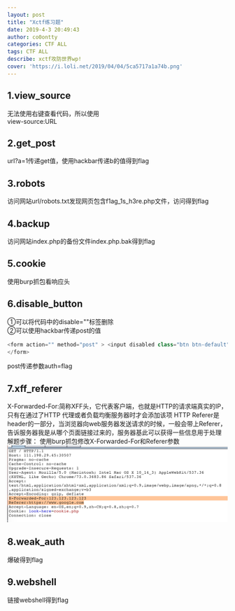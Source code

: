```yaml
---
layout: post
title: "Xctf练习题"
date: 2019-4-3 20:49:43
author: co0ontty
categories: CTF ALL
tags: CTF ALL
describe: xctf攻防世界wp!
cover: 'https://i.loli.net/2019/04/04/5ca5717a1a74b.png'
---
```


## 1.view_source

无法使用右键查看代码，所以使用  
view-source:URL  

## 2.get_post

url?a=1传递get值，使用hackbar传递b的值得到flag  

## 3.robots

访问网站url/robots.txt发现网页包含f1ag_1s_h3re.php文件，访问得到flag  

## 4.backup

访问网站index.php的备份文件index.php.bak得到flag  

## 5.cookie

使用burp抓包看响应头  

## 6.disable_button

①可以将代码中的disable=""标签删除   
②可以使用hackbar传递post的值

```php
<form action="" method="post" > <input disabled class="btn btn-default"style="height:50px;width:200px;"type="submit" value="flag"name="auth" /> 
</form>
```

post传递参数auth=flag  

## 7.xff_referer

X-Forwarded-For:简称XFF头，它代表客户端，也就是HTTP的请求端真实的IP，只有在通过了HTTP 代理或者负载均衡服务器时才会添加该项
HTTP Referer是header的一部分，当浏览器向web服务器发送请求的时候，一般会带上Referer，告诉服务器我是从哪个页面链接过来的，服务器基此可以获得一些信息用于处理
解题步骤：
使用burp抓包修改X-Forwarded-For和Referer参数
![avatar](/assets/img/posts/xctf-1.png)  

## 8.weak_auth

爆破得到flag  

## 9.webshell

链接webshell得到flag  
